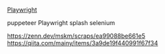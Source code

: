 
[Playwright](https://playwright.dev/python/docs/intro)


puppeteer Playwright splash selenium

https://zenn.dev/mskm/scraps/ea99088be661e5
https://qiita.com/mainy/items/3a9de19f440991f67f34
